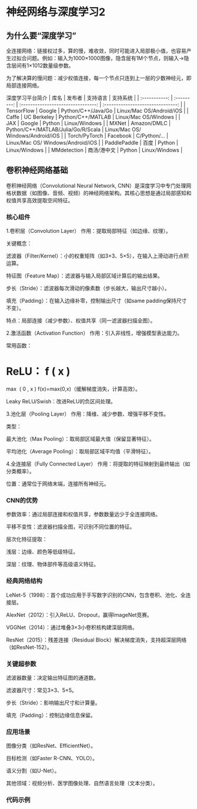 # 神经网络与深度学习2
## 为什么要“深度学习”
全连接网络：链接权过多，算的慢，难收敛，同时可能进入局部极小值，也容易产生过拟合问题。例如：输入为1000×1000图像，隐含层有1M个节点，则输入->隐含层间有1×1012数量级参数。

为了解决算的慢问题：减少权值连接，每一个节点只连到上一层的少数神经元，即局部连接网络。

深度学习平台简介
|     库名      |   发布者    |              支持语言              |             支持系统              |
| :-----------: | :---------: | :--------------------------------: | :-------------------------------: |
|  TensorFlow   |   Google    |         Python/C++/Java/Go         |     Linux/Mac OS/Android/iOS      |
|     Caffe     | UC Berkeley |         Python/C++/MATLAB          |       Linux/Mac OS/Windows        |
|      JAX      |   Google    |               Python               |           Linux/Windows           |
|     MXNet     | Amazon/DMLC | Python/C++/MATLAB/Julia/Go/R/Scala | Linux/Mac OS/ Windows/Android/iOS |
| Torch/PyTorch |  Facebook   |            C/Python/...            | Linux/Mac OS/ Windows/Android/iOS |
| PaddlePaddle  |    百度     |               Python               |           Linux/Windows           |
|  MMdetection  | 商汤/港中文 |               Python               |           Linux/Windows           |

## 卷积神经网络基础

卷积神经网络（Convolutional Neural Network, CNN）是深度学习中专门处理网格状数据（如图像、音频、视频）的神经网络架构。其核心思想是通过局部感知和权值共享高效提取空间特征。

 ### 核心组件
1.卷积层（Convolution Layer）
作用：提取局部特征（如边缘、纹理）。

关键概念：

滤波器（Filter/Kernel）：小的权重矩阵（如3×3、5×5），在输入上滑动进行点积运算。

特征图（Feature Map）：滤波器与输入局部区域计算后的输出结果。

步长（Stride）：滤波器每次滑动的像素数（步长越大，输出尺寸越小）。

填充（Padding）：在输入边缘补零，控制输出尺寸（如same padding保持尺寸不变）。

特点：局部连接（减少参数）、权值共享（同一滤波器扫描全图）。

2.激活函数（Activation Function）
作用：引入非线性，增强模型表达能力。

常用函数：

ReLU：
f
(
x
)
=
max
⁡
(
0
,
x
)
f(x)=max(0,x)（缓解梯度消失，计算高效）。

Leaky ReLU/Swish：改进ReLU的负区间处理。

3.池化层（Pooling Layer）
作用：降维、减少参数、增强平移不变性。

类型：

最大池化（Max Pooling）：取局部区域最大值（保留显著特征）。

平均池化（Average Pooling）：取局部区域平均值（平滑特征）。

4.全连接层（Fully Connected Layer）
作用：将提取的特征映射到最终输出（如分类概率）。

位置：通常位于网络末端，连接所有神经元。

### CNN的优势
参数效率：通过局部连接和权值共享，参数数量远少于全连接网络。

平移不变性：滤波器扫描全图，可识别不同位置的特征。

层次化特征提取：

浅层：边缘、颜色等低级特征。

深层：纹理、物体部件等高级语义特征。

### 经典网络结构
LeNet-5（1998）：首个成功应用于手写数字识别的CNN，包含卷积、池化、全连接层。

AlexNet（2012）：引入ReLU、Dropout，赢得ImageNet竞赛。

VGGNet（2014）：通过堆叠3×3小卷积核构建深层网络。

ResNet（2015）：残差连接（Residual Block）解决梯度消失，支持超深层网络（如ResNet-152）。

### 关键超参数
滤波器数量：决定输出特征图的通道数。

滤波器尺寸：常见3×3、5×5。

步长（Stride）：影响输出尺寸和计算量。

填充（Padding）：控制边缘信息保留。

### 应用场景
图像分类（如ResNet、EfficientNet）。

目标检测（如Faster R-CNN、YOLO）。

语义分割（如U-Net）。

其他领域：视频分析、医学图像处理、自然语言处理（文本分类）。

### 代码示例

